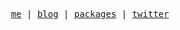 <p align="center">
  <samp>
    <a href="https://vasuweb.vercel.app/">me</a> |
    <a href="https://3dweb.hashnode.dev/">blog</a> |
    <a href="https://www.npmjs.com/settings/vasucp1207/packages">packages</a> |
    <a href="https://twitter.com/vasucp1207">twitter</a>
  </samp>
</p>
